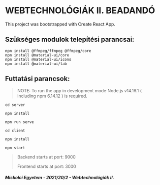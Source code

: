 # WEBTECHNOLÓGIÁK II. BEADANDÓ

This project was bootstrapped with Create React App.

## Szükséges modulok telepítési parancsai:
```
npm install @ffmpeg/ffmpeg @ffmpeg/core
npm install @material-ui/core
npm install @material-ui/icons
npm install @material-ui/lab
```

## Futtatási parancsok:
>NOTE: To run the app in development mode Node.js v14.16.1 ( including npm 6.14.12 ) is required.

```
cd server

npm install

npm run serve
```

```
cd client

npm install

npm start
```
>Backend starts at port: 9000
>
>Frontend starts at port: 3000




#### ***Miskolci Egyetem - 2021/20/2 - Webtechnológiák II.***
